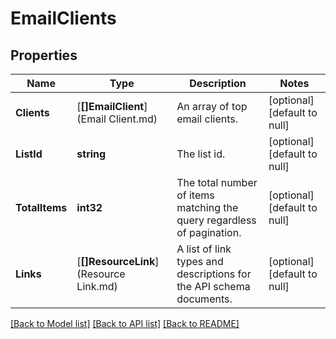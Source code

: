 # EmailClients

## Properties
Name | Type | Description | Notes
------------ | ------------- | ------------- | -------------
**Clients** | [**[]EmailClient**](Email Client.md) | An array of top email clients. | [optional] [default to null]
**ListId** | **string** | The list id. | [optional] [default to null]
**TotalItems** | **int32** | The total number of items matching the query regardless of pagination. | [optional] [default to null]
**Links** | [**[]ResourceLink**](Resource Link.md) | A list of link types and descriptions for the API schema documents. | [optional] [default to null]

[[Back to Model list]](../README.md#documentation-for-models) [[Back to API list]](../README.md#documentation-for-api-endpoints) [[Back to README]](../README.md)


